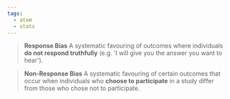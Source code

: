 ```yaml
---
tags:
  - atom
  - stats
---
```

> **Response Bias**
> A systematic favouring of outcomes where individuals **do not respond truthfully** (e.g. 'I will give you the answer you want to hear').

> **Non-Response Bias**
> A systematic favouring of certain outcomes that occur when individuals who **choose to participate** in a study differ from those who chose not to participate.